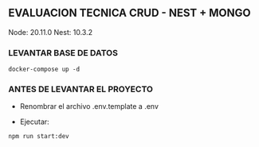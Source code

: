 
## EVALUACION TECNICA CRUD - NEST + MONGO

Node: 20.11.0
Nest: 10.3.2

### LEVANTAR BASE DE DATOS

```
docker-compose up -d
```

### ANTES DE LEVANTAR EL PROYECTO

- Renombrar el archivo .env.template a .env

- Ejecutar:
```
npm run start:dev
```

